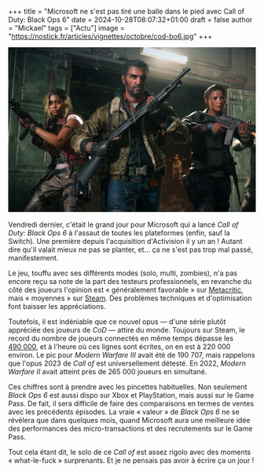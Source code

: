 +++
title = "Microsoft ne s'est pas tiré une balle dans le pied avec Call of Duty: Black Ops 6"
date = 2024-10-28T08:07:32+01:00
draft = false
author = "Mickael"
tags = ["Actu"]
image = "https://nostick.fr/articles/vignettes/octobre/cod-bo6.jpg"
+++

![Texte Alternative](cod-bo6.jpg "")

Vendredi dernier, c'était le grand jour pour Microsoft qui a lancé *Call of Duty: Black Ops 6* à l'assaut de toutes les plateformes (enfin, sauf la Switch). Une première depuis l'acquisition d'Activision il y un an ! Autant dire qu'il valait mieux ne pas se planter, et… ça ne s'est pas trop mal passé, manifestement. 

Le jeu, touffu avec ses différents modes (solo, multi, zombies), n'a pas encore reçu sa note de la part des testeurs professionnels, en revanche du côté des joueurs l'opinion est « généralement favorable » sur [Metacritic](https://www.metacritic.com/game/call-of-duty-black-ops-6/), mais « moyennes » sur [Steam](https://store.steampowered.com/app/2933620/Call_of_Duty_Black_Ops_6/). Des problèmes techniques et d'optimisation font baisser les appréciations.

Toutefois, il est indéniable que ce nouvel opus — d'une série plutôt appréciée des joueurs de *CoD* — attire du monde. Toujours sur Steam, le record du nombre de joueurs connectés en même temps dépasse les [490 000](https://steamdb.info/app/1938090/charts/#max), et à l'heure où ces lignes sont écrites, on en est à 220 000 environ. Le pic pour *Modern Warfare III* avait été de 190 707, mais rappelons que l'opus 2023 de *Call of* est universellement détesté. En 2022, *Modern Warfare II* avait atteint près de 265 000 joueurs en simultané.

Ces chiffres sont à prendre avec les pincettes habituelles. Non seulement *Black Ops 6* est aussi dispo sur Xbox et PlayStation, mais aussi sur le Game Pass. De fait, il sera difficile de faire des comparaisons en termes de ventes avec les précédents épisodes. La vraie « valeur » de *Black Ops 6* ne se révélera que dans quelques mois, quand Microsoft aura une meilleure idée des performances des micro-transactions et des recrutements sur le Game Pass.

Tout cela étant dit, le solo de ce *Call of* est assez rigolo avec des moments « what-le-fuck » surprenants. Et je ne pensais pas avoir à écrire ça un jour !